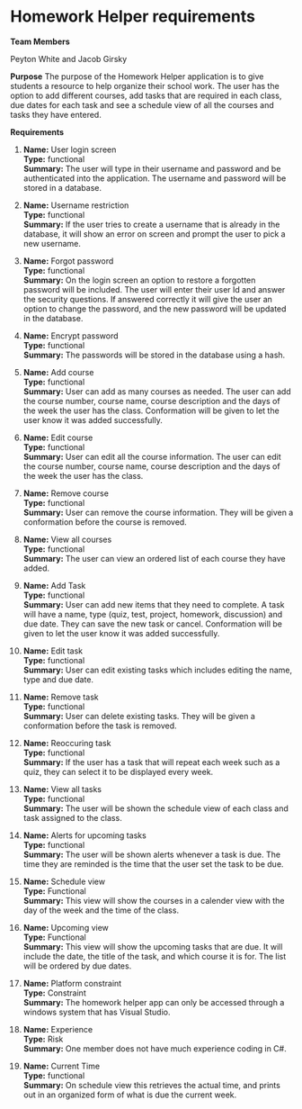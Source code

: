 # Homework Helper requirements

**Team Members**

Peyton White and Jacob Girsky

**Purpose**
The purpose of the Homework Helper application is to give students a resource to help organize their school work. The user has the option to add different courses, add tasks that are required in each class, due dates for each task and see a schedule view of all the courses and tasks they have entered. 

**Requirements**


1.	**Name:** User login screen\
**Type:** functional\
**Summary:** The user will type in their username and password and be authenticated into the application. The username and password will be stored in a database.

1.	**Name:** Username restriction\
**Type:** functional\
**Summary:** If the user tries to create a username that is already in the database, it will show an error on screen and prompt the user to pick a new username.

3.	**Name:** Forgot password\
**Type:** functional\
**Summary:** On the login screen an option to restore a forgotten password will be included. The user will enter their user Id and answer the security questions. If answered correctly it will give the user an option to change the password, and the new password will be updated in the database.

3.	**Name:** Encrypt password\
**Type:** functional\
**Summary:** The passwords will be stored in the database using a hash.

4.	**Name:** Add course\
**Type:** functional\
**Summary:** User can add as many courses as needed. The user can add the course number, course name, course description and the days of the week the user has the class. Conformation will be given to let the user know it was added successfully.

5.	**Name:** Edit course\
**Type:** functional\
**Summary:** User can edit all the course information. The user can edit the course number, course name, course description and the days of the week the user has the class.

6.	**Name:** Remove course\
**Type:** functional\
**Summary:** User can remove the course information. They will be given a conformation before the course is removed. 

3.	**Name:** View all courses\
**Type:** functional\
**Summary:** The user can view an ordered list of each course they have added.

7.	**Name:** Add Task\
**Type:** functional\
**Summary:** User can add new items that they need to complete. A task will have a name, type (quiz, test, project, homework, discussion) and due date. They can save the new task or cancel. Conformation will be given to let the user know it was added successfully. 

8.	**Name:** Edit task\
**Type:** functional\
**Summary:** User can edit existing tasks which includes editing the name, type and due date. 

9.	**Name:** Remove task\
**Type:** functional\
**Summary:** User can delete existing tasks. They will be given a conformation before the task is removed. 

7.	**Name:** Reoccuring task\
**Type:** functional\
**Summary:** If the user has a task that will repeat each week such as a quiz, they can select it to be displayed every week. 

3.	**Name:** View all tasks\
**Type:** functional\
**Summary:** The user will be shown the schedule view of each class and task assigned to the class.

3.	**Name:** Alerts for upcoming tasks\
**Type:** functional\
**Summary:** The user will be shown alerts whenever a task is due. The time they are reminded is the time that the user set the task to be due.

10.	**Name:** Schedule view\
**Type:** Functional\
**Summary:** This view will show the courses in a calender view with the day of the week and the time of the class.

10.	**Name:** Upcoming view\
**Type:** Functional\
**Summary:** This view will show the upcoming tasks that are due. It will include the date, the title of the task, and which course it is for. The list will be ordered by due dates. 

12.	**Name:** Platform constraint\
**Type:**  Constraint\
**Summary:** The homework helper app can only be accessed through a windows system that has Visual Studio.

13.	**Name:** Experience\
**Type:** Risk\
**Summary:** One member does not have much experience coding in C#. 

1.	**Name:** Current Time\
**Type:** functional\
**Summary:** On schedule view this retrieves the actual time, and prints out in an organized form of what is due the current week. 





















